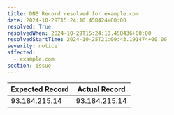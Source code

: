 ```yaml
---
title: DNS Record resolved for example.com
date: 2024-10-29T15:24:10.458424+00:00
resolved: True
resolvedWhen: 2024-10-29T15:24:10.458436+00:00
resolvedStartTime: 2024-10-25T21:09:43.191474+00:00
severity: notice
affected:
  - example.com
section: issue
---
```


| Expected Record  | Actual Record  |
|------------------|----------------|
| 93.184.215.14 | 93.184.215.14 |
